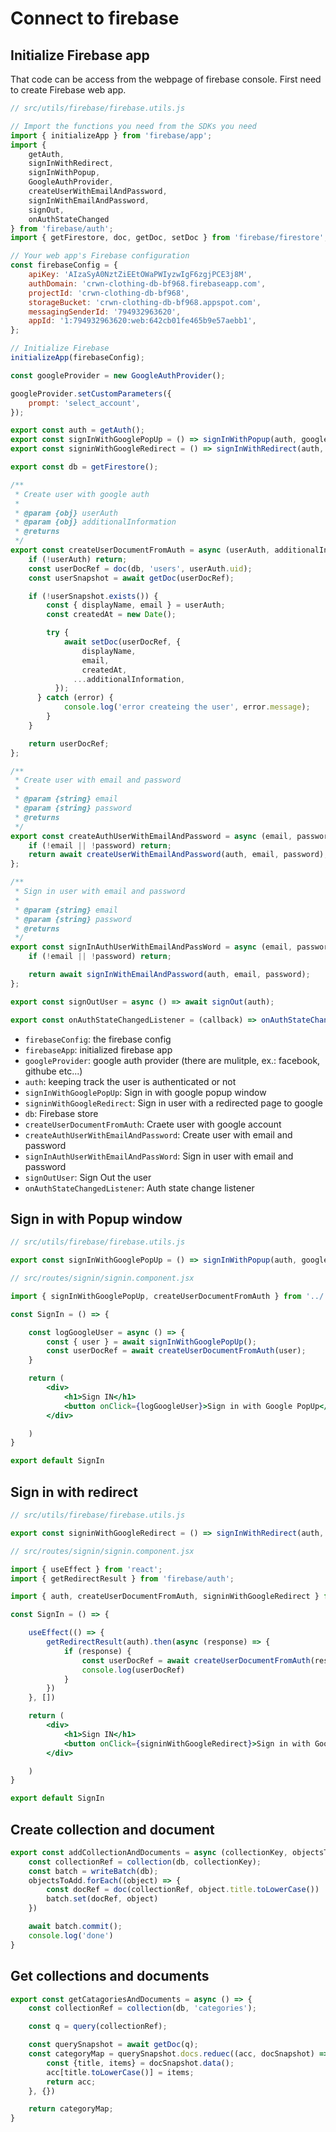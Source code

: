 # Connect to firebase

## Initialize Firebase app

That code can be access from the webpage of firebase console.
First need to create Firebase web app.

```js
// src/utils/firebase/firebase.utils.js

// Import the functions you need from the SDKs you need
import { initializeApp } from 'firebase/app';
import {
    getAuth,
    signInWithRedirect,
    signInWithPopup,
    GoogleAuthProvider,
    createUserWithEmailAndPassword,
    signInWithEmailAndPassword,
    signOut,
    onAuthStateChanged
} from 'firebase/auth';
import { getFirestore, doc, getDoc, setDoc } from 'firebase/firestore';

// Your web app's Firebase configuration
const firebaseConfig = {
    apiKey: 'AIzaSyA0NztZiEEtOWaPWIyzwIgF6zgjPCE3j8M',
    authDomain: 'crwn-clothing-db-bf968.firebaseapp.com',
    projectId: 'crwn-clothing-db-bf968',
    storageBucket: 'crwn-clothing-db-bf968.appspot.com',
    messagingSenderId: '794932963620',
    appId: '1:794932963620:web:642cb01fe465b9e57aebb1',
};

// Initialize Firebase
initializeApp(firebaseConfig);

const googleProvider = new GoogleAuthProvider();

googleProvider.setCustomParameters({
    prompt: 'select_account',
});

export const auth = getAuth();
export const signInWithGooglePopUp = () => signInWithPopup(auth, googleProvider);
export const signinWithGoogleRedirect = () => signInWithRedirect(auth, googleProvider);

export const db = getFirestore();

/**
 * Create user with google auth
 *
 * @param {obj} userAuth
 * @param {obj} additionalInformation
 * @returns
 */
export const createUserDocumentFromAuth = async (userAuth, additionalInformation = {}) => {
    if (!userAuth) return;
    const userDocRef = doc(db, 'users', userAuth.uid);
    const userSnapshot = await getDoc(userDocRef);

    if (!userSnapshot.exists()) {
        const { displayName, email } = userAuth;
        const createdAt = new Date();

        try {
            await setDoc(userDocRef, {
                displayName,
                email,
                createdAt,
              ...additionalInformation,
          });
      } catch (error) {
            console.log('error createing the user', error.message);
        }
    }

    return userDocRef;
};

/**
 * Create user with email and password
 *
 * @param {string} email
 * @param {string} password
 * @returns
 */
export const createAuthUserWithEmailAndPassword = async (email, password) => {
    if (!email || !password) return;
    return await createUserWithEmailAndPassword(auth, email, password);
};

/**
 * Sign in user with email and password
 *
 * @param {string} email
 * @param {string} password
 * @returns
 */
export const signInAuthUserWithEmailAndPassWord = async (email, password) => {
    if (!email || !password) return;

    return await signInWithEmailAndPassword(auth, email, password);
};

export const signOutUser = async () => await signOut(auth);

export const onAuthStateChangedListener = (callback) => onAuthStateChanged(auth, callback)
```

- ```firebaseConfig```: the firebase config
- ```firebaseApp```: initialized firebase app
- ```googleProvider```: google auth provider (there are mulitple, ex.: facebook, githube etc...)
- ```auth```: keeping track the user is authenticated or not
- ```signInWithGooglePopUp```: Sign in with google popup window
- ```signinWithGoogleRedirect```: Sign in user with a redirected page to google
- ```db```: Firebase store
- ```createUserDocumentFromAuth```: Craete user with google account
- ```createAuthUserWithEmailAndPassword```: Create user with email and password
- ```signInAuthUserWithEmailAndPassWord```: Sign in user with email and password
- ```signOutUser```: Sign Out the user
- ```onAuthStateChangedListener```: Auth state change listener

## Sign in with Popup window
```js
// src/utils/firebase/firebase.utils.js

export const signInWithGooglePopUp = () => signInWithPopup(auth, googleProvider);
```

```jsx
// src/routes/signin/signin.component.jsx

import { signInWithGooglePopUp, createUserDocumentFromAuth } from '../../utils/firebase/firebase.utils'

const SignIn = () => {

    const logGoogleUser = async () => {
        const { user } = await signInWithGooglePopUp();
        const userDocRef = await createUserDocumentFromAuth(user);
    }

    return (
        <div>
            <h1>Sign IN</h1>
            <button onClick={logGoogleUser}>Sign in with Google PopUp</button>
        </div>

    )
}

export default SignIn
```

## Sign in with redirect 

```js
// src/utils/firebase/firebase.utils.js

export const signinWithGoogleRedirect = () => signInWithRedirect(auth, googleProvider)
```

```jsx
// src/routes/signin/signin.component.jsx

import { useEffect } from 'react';
import { getRedirectResult } from 'firebase/auth';

import { auth, createUserDocumentFromAuth, signinWithGoogleRedirect } from '../../utils/firebase/firebase.utils'

const SignIn = () => {

    useEffect(() => {
        getRedirectResult(auth).then(async (response) => {
            if (response) {
                const userDocRef = await createUserDocumentFromAuth(response.user)
                console.log(userDocRef)
            }
        })
    }, [])

    return (
        <div>
            <h1>Sign IN</h1>
            <button onClick={signinWithGoogleRedirect}>Sign in with Google PopUp</button>
        </div>

    )
}

export default SignIn
```

## Create collection and document
```js
export const addCollectionAndDocuments = async (collectionKey, objectsToAdd) => {
    const collectionRef = collection(db, collectionKey);
    const batch = writeBatch(db);
    objectsToAdd.forEach((object) => {
        const docRef = doc(collectionRef, object.title.toLowerCase())
        batch.set(docRef, object)
    })

    await batch.commit();
    console.log('done')
}
```

## Get collections and documents
```js
export const getCatagoriesAndDocuments = async () => {
    const collectionRef = collection(db, 'categories');

    const q = query(collectionRef);

    const querySnapshot = await getDoc(q);
    const categoryMap = querySnapshot.docs.reduec((acc, docSnapshot) => {
        const {title, items} = docSnapshot.data();
        acc[title.toLowerCase()] = items;
        return acc;
    }, {})

    return categoryMap;
}
```


